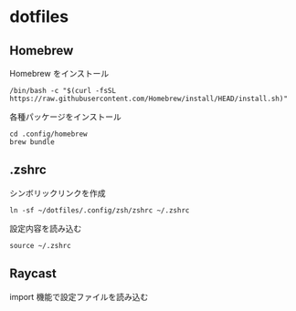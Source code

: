 # dotfiles

## Homebrew

Homebrew をインストール

```shell
/bin/bash -c "$(curl -fsSL https://raw.githubusercontent.com/Homebrew/install/HEAD/install.sh)"
```

各種パッケージをインストール

```shell
cd .config/homebrew
brew bundle
```

## .zshrc

シンボリックリンクを作成

```shell
ln -sf ~/dotfiles/.config/zsh/zshrc ~/.zshrc
```

設定内容を読み込む

```shell
source ~/.zshrc
```

## Raycast

import 機能で設定ファイルを読み込む
